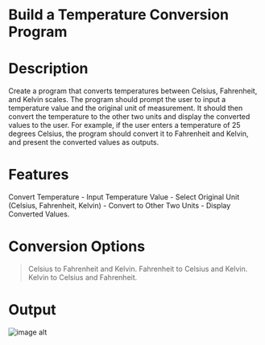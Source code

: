 # Build a Temperature Conversion Program

# Description
Create a program that converts temperatures between Celsius, Fahrenheit, and Kelvin scales. The program should prompt the user to input a temperature value and the original unit of measurement. It should then convert the temperature to the other two units and display the converted values to the user. For example, if the user enters a temperature of 25 degrees Celsius, the program should convert it to Fahrenheit and Kelvin, and present the converted values as outputs.

# Features
Convert Temperature - Input Temperature Value - Select Original Unit (Celsius, Fahrenheit, Kelvin) - Convert to Other Two Units - Display Converted Values.

# Conversion Options

>  Celsius to Fahrenheit and Kelvin.
>  Fahrenheit to Celsius and Kelvin.
>  Kelvin to Celsius and Fahrenheit.
# Output
![image alt](https://github.com/kshitiz-star/prodigy-infotech-1/blob/main/Screenshot%202025-06-14%20105019.png?raw=true)
